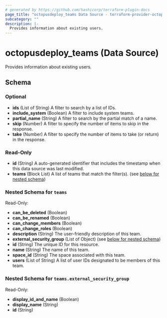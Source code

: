 ```yaml
---
# generated by https://github.com/hashicorp/terraform-plugin-docs
page_title: "octopusdeploy_teams Data Source - terraform-provider-octopusdeploy"
subcategory: ""
description: |-
  Provides information about existing users.
---
```


# octopusdeploy_teams (Data Source)

Provides information about existing users.



<!-- schema generated by tfplugindocs -->
## Schema

### Optional

- **ids** (List of String) A filter to search by a list of IDs.
- **include_system** (Boolean) A filter to include system teams.
- **partial_name** (String) A filter to search by the partial match of a name.
- **skip** (Number) A filter to specify the number of items to skip in the response.
- **take** (Number) A filter to specify the number of items to take (or return) in the response.

### Read-Only

- **id** (String) A auto-generated identifier that includes the timestamp when this data source was last modified.
- **teams** (Block List) A list of teams that match the filter(s). (see [below for nested schema](#nestedblock--teams))

<a id="nestedblock--teams"></a>
### Nested Schema for `teams`

Read-Only:

- **can_be_deleted** (Boolean)
- **can_be_renamed** (Boolean)
- **can_change_members** (Boolean)
- **can_change_roles** (Boolean)
- **description** (String) The user-friendly description of this team.
- **external_security_group** (List of Object) (see [below for nested schema](#nestedatt--teams--external_security_group))
- **id** (String) The unique ID for this resource.
- **name** (String) The name of this team.
- **space_id** (String) The space associated with this team.
- **users** (List of String) A list of user IDs designated to be members of this team.

<a id="nestedatt--teams--external_security_group"></a>
### Nested Schema for `teams.external_security_group`

Read-Only:

- **display_id_and_name** (Boolean)
- **display_name** (String)
- **id** (String)


